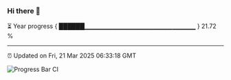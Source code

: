 ### Hi there 👋

⏳ Year progress { ██████▁▁▁▁▁▁▁▁▁▁▁▁▁▁▁▁▁▁▁▁▁▁▁▁ } 21.72 %

---

⏰ Updated on Fri, 21 Mar 2025 06:33:18 GMT

![Progress Bar CI](https://github.com/ZhaoGui/ZhaoGui/workflows/Progress%20Bar%20CI/badge.svg)

